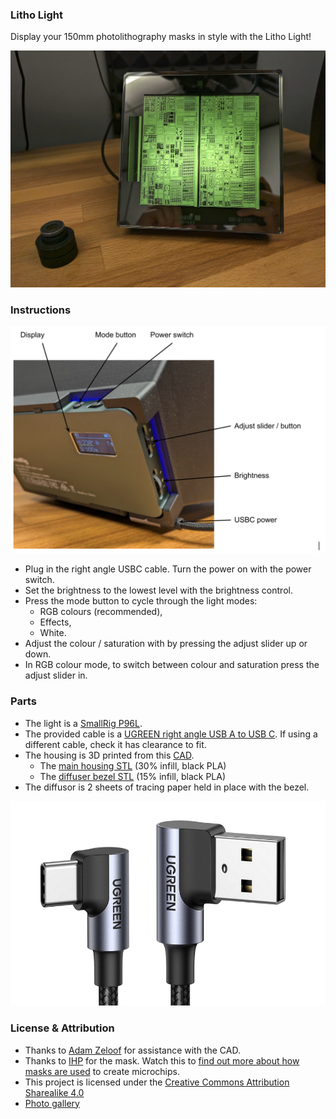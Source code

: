 ### Litho Light

Display your 150mm photolithography masks in style with the Litho Light!

![Litho Light](images/litho_light.png)

### Instructions

![drawing](images/controls.png)

* Plug in the right angle USBC cable. Turn the power on with the power switch.
* Set the brightness to the lowest level with the brightness control.
* Press the mode button to cycle through the light modes:
    * RGB colours (recommended),
    * Effects,
    * White.
* Adjust the colour / saturation with by pressing the adjust slider up or down.
* In RGB colour mode, to switch between colour and saturation press the adjust slider in.

### Parts

* The light is a [SmallRig P96L](https://www.smallrig.com/global/SmallRig-Vibe-P96L-RGB-Video-Light-3489B.html). 
* The provided cable is a [UGREEN right angle USB A to USB C](https://www.amazon.es/gp/product/B07PDKKS88/ref=ppx_yo_dt_b_asin_title_o00_s00?ie=UTF8&th=1). If using a different cable, check it has clearance to fit.
* The housing is 3D printed from this [CAD](https://cad.onshape.com/documents/ff92790bfef612a72b209e99/w/bc7fef391c16d03a85d640ae/e/9dec6515afcd61895a9b9336?renderMode=0&uiState=669f760565e493510a9beafd).
    * The [main housing STL](stl/housing.stl) (30% infill, black PLA)
    * The [diffuser bezel STL](stl/bezel.stl) (15% infill, black PLA)
* The diffusor is 2 sheets of tracing paper held in place with the bezel.

![usb cable](images/usb.png)

### License & Attribution

* Thanks to [Adam Zeloof](https://adam.zeloof.xyz/) for assistance with the CAD.
* Thanks to [IHP](https://www.ihp-microelectronics.com/) for the mask. Watch this to [find out more about how masks are used](https://www.youtube.com/watch?v=aBDJQ9NYTEU) to create microchips.
* This project is licensed under the [Creative Commons Attribution Sharealike 4.0](https://creativecommons.org/licenses/by-sa/4.0/)
* [Photo gallery](https://photos.app.goo.gl/EAQCseDm1kts5c8Q8)
